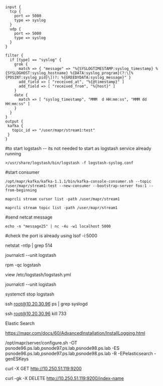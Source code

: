 ```> cat logstash-syslog.conf

input {
  tcp {
    port => 5000
    type => syslog
  }
  udp {
    port => 5000
    type => syslog
  }
}

filter {
  if [type] == "syslog" {
    grok {
      match => { "message" => "%{SYSLOGTIMESTAMP:syslog_timestamp} %{SYSLOGHOST:syslog_hostname} %{DATA:syslog_program}(?:\[%{POSINT:syslog_pid}\])?: %{GREEDYDATA:syslog_message}" }
      add_field => [ "received_at", "%{@timestamp}" ]
      add_field => [ "received_from", "%{host}" ]
    }
    date {
      match => [ "syslog_timestamp", "MMM  d HH:mm:ss", "MMM dd HH:mm:ss" ]
    }
  }
}
output {
 kafka {
   topic_id => "/user/mapr/stream1:test"
 }
}
```


#to start logstash -- its not needed to start as logstash service already running

```>/usr/share/logstash/bin/logstash -f logstash-syslog.conf```


#start consumer

```/opt/mapr/kafka/kafka-1.1.1/bin/kafka-console-consumer.sh --topic /user/mapr/stream1:test --new-consumer --bootstrap-server foo:1 --from-beginning```


```maprcli stream cursor list -path /user/mapr/stream1```

```maprcli stream topic list -path /user/mapr/stream1```



#send netcat message

```echo -n "message25" | nc -4u -w1 localhost 5000```


#check the port is already using
lsof -i:5000

netstat -ntlp | grep 514

journalctl --unit logstash


rpm -qc logstash

view /etc/logstash/logstash.yml

journalctl --unit logstash

systemctl stop logstash


ssh root@10.20.30.96 ps | grep syslogd

ssh root@10.20.30.96 kill 733



Elastic Search


https://mapr.com/docs/60/AdvancedInstallation/InstallLogging.html


/opt/mapr/server/configure.sh -OT psnode96.ps.lab,psnode97.ps.lab,psnode98.ps.lab -ES psnode96.ps.lab,psnode97.ps.lab,psnode98.ps.lab -R -EPelasticsearch -genESKeys



curl -X GET http://10.250.51.119:9200

curl -gk -X DELETE http://10.250.51.119:9200/index-name

